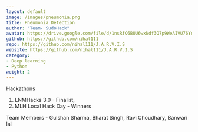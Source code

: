 ```yaml
---
layout: default
image: /images/pneumonia.png
title: Pneumonia Detection
author: "Team- SudoHack"
avatar: https://drive.google.com/file/d/1nsRfQ6BUU6wxNdf3Q7p9WeAIVU76YnWb/view?usp=sharing 
github: https://github.com/nihal111
repo: https://github.com/nihal111/J.A.R.V.I.S
website: https://github.com/nihal111/J.A.R.V.I.S
category:
- Deep learning
- Python
weight: 2
---
```

Hackathons 
1. LNMHacks 3.0 - Finalist,
2. MLH Local Hack Day - Winners

Team Members - Gulshan Sharma, Bharat Singh, Ravi Choudhary, Banwari lal
